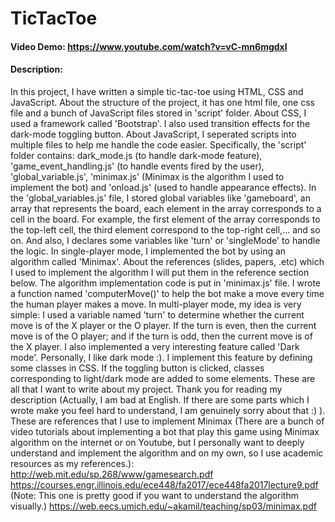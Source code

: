 # TicTacToe
#### Video Demo: https://www.youtube.com/watch?v=vC-mn6mgdxI
#### Description:
In this project, I have written a simple tic-tac-toe using HTML, CSS and JavaScript.
About the structure of the project, it has one html file, one css file and a bunch of JavaScript files stored in 'script' folder.
About CSS, I used a framework called 'Bootstrap'. I also used transition effects for the dark-mode toggling button.
About JavaScript, I seperated scripts into multiple files to help me handle the code easier. Specifically, the 'script' folder contains: dark\_mode.js (to handle dark-mode feature), 'game\_event\_handling.js' (to handle events fired by the user), 'global\_variable.js', 'minimax.js' (Minimax is the algorithm I used to implement the bot) and 'onload.js' (used to handle appearance effects).
In the 'global\_variables.js' file, I stored global variables like 'gameboard', an array that represents the board, each element in the array corresponds to a cell in the board. For example, the first element of the array corresponds to the top-left cell, the third element correspond to the top-right cell,... and so on. And also, I declares some variables like 'turn' or 'singleMode' to handle the logic.
In single-player mode, I implemented the bot by using an algorithm called 'Minimax'. About the references (slides, papers, .etc) which I used to implement the algorithm I will put them in the reference section below. The algorithm implementation code is put in 'minimax.js' file. I wrote a function named 'computerMove()' to help the bot make a move every time the human player makes a move.
In multi-player mode, my idea is very simple: I used a variable named 'turn' to determine whether the current move is of the X player or the O player. If the turn is even, then the current move is of the O player; and if the turn is odd, then the current move is of the X player.
I also implemented a very interesting feature called 'Dark mode'. Personally, I like dark mode :). I implement this feature by defining some classes in CSS. If the toggling button is clicked, classes corresponding to light/dark mode are added to some elements.
These are all that I want to write about my project. Thank you for reading my description (Actually, I am bad at English. If there are some parts which I wrote make you feel hard to understand, I am genuinely sorry about that :) ).
These are references that I use to implement Minimax (There are a bunch of video tutorials about implementing a bot that play this game using Minimax algorithm on the internet or on Youtube, but I personally want to deeply understand and implement the algorithm and on my own, so I use academic resources as my references.):
http://web.mit.edu/sp.268/www/gamesearch.pdf
https://courses.engr.illinois.edu/ece448/fa2017/ece448fa2017lecture9.pdf (Note: This one is pretty good if you want to understand the algorithm visually.)
https://web.eecs.umich.edu/~akamil/teaching/sp03/minimax.pdf
